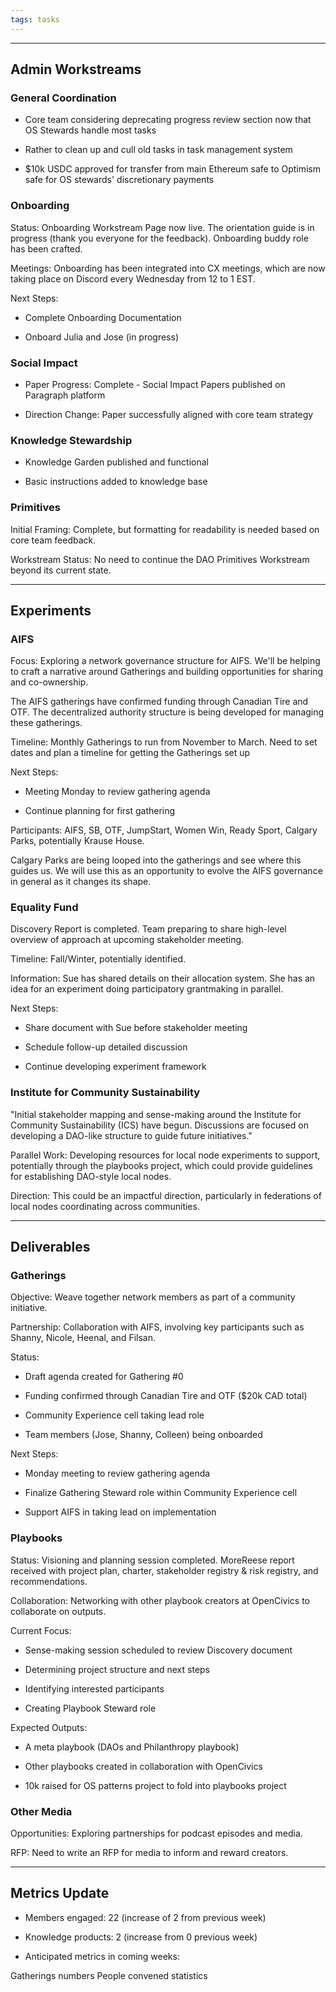 ```yaml
---
tags: tasks
---
```


---

## Admin Workstreams

### General Coordination

- Core team considering deprecating progress review section now that OS Stewards handle most tasks

- Rather to clean up and cull old tasks in task management system

- $10k USDC approved for transfer from main Ethereum safe to Optimism safe for OS stewards' discretionary payments

### Onboarding

Status: Onboarding Workstream Page now live. The orientation guide is in progress (thank you everyone for the feedback). Onboarding buddy role has been crafted.

Meetings: Onboarding has been integrated into CX meetings, which are now taking place on Discord every Wednesday from 12 to 1 EST.

Next Steps:

- Complete Onboarding Documentation

- Onboard Julia and Jose (in progress)

### Social Impact

- Paper Progress: Complete - Social Impact Papers published on Paragraph platform

- Direction Change: Paper successfully aligned with core team strategy

### Knowledge Stewardship

- Knowledge Garden published and functional

- Basic instructions added to knowledge base

### Primitives

Initial Framing: Complete, but formatting for readability is needed based on core team feedback.

Workstream Status: No need to continue the DAO Primitives Workstream beyond its current state.

---

## Experiments

### AIFS

Focus: Exploring a network governance structure for AIFS. We'll be helping to craft a narrative around Gatherings and building opportunities for sharing and co-ownership.

The AIFS gatherings have confirmed funding through Canadian Tire and OTF. The decentralized authority structure is being developed for managing these gatherings.

Timeline: Monthly Gatherings to run from November to March. Need to set dates and plan a timeline for getting the Gatherings set up

Next Steps:

- Meeting Monday to review gathering agenda

- Continue planning for first gathering

Participants: AIFS, SB, OTF, JumpStart, Women Win, Ready Sport, Calgary Parks, potentially Krause House.

Calgary Parks are being looped into the gatherings and see where this guides us. We will use this as an opportunity to evolve the AIFS governance in general as it changes its shape.

### Equality Fund

Discovery Report is completed. Team preparing to share high-level overview of approach at upcoming stakeholder meeting.

Timeline: Fall/Winter, potentially identified.

Information: Sue has shared details on their allocation system. She has an idea for an experiment doing participatory grantmaking in parallel.

Next Steps:

- Share document with Sue before stakeholder meeting

- Schedule follow-up detailed discussion

- Continue developing experiment framework

### Institute for Community Sustainability

"Initial stakeholder mapping and sense-making around the Institute for Community Sustainability (ICS) have begun. Discussions are focused on developing a DAO-like structure to guide future initiatives."

Parallel Work: Developing resources for local node experiments to support, potentially through the playbooks project, which could provide guidelines for establishing DAO-style local nodes.

Direction: This could be an impactful direction, particularly in federations of local nodes coordinating across communities.

---

## Deliverables

### Gatherings

Objective: Weave together network members as part of a community initiative.

Partnership: Collaboration with AIFS, involving key participants such as Shanny, Nicole, Heenal, and Filsan.

Status:

- Draft agenda created for Gathering #0

- Funding confirmed through Canadian Tire and OTF ($20k CAD total)

- Community Experience cell taking lead role

- Team members (Jose, Shanny, Colleen) being onboarded

Next Steps:

- Monday meeting to review gathering agenda

- Finalize Gathering Steward role within Community Experience cell

- Support AIFS in taking lead on implementation

### Playbooks

Status: Visioning and planning session completed. MoreReese report received with project plan, charter, stakeholder registry & risk registry, and recommendations.

Collaboration: Networking with other playbook creators at OpenCivics to collaborate on outputs.

Current Focus:

- Sense-making session scheduled to review Discovery document

- Determining project structure and next steps

- Identifying interested participants

- Creating Playbook Steward role

Expected Outputs:

- A meta playbook (DAOs and Philanthropy playbook)

- Other playbooks created in collaboration with OpenCivics

- 10k raised for OS patterns project to fold into playbooks project

### Other Media

Opportunities: Exploring partnerships for podcast episodes and media.

RFP: Need to write an RFP for media to inform and reward creators.

---

## Metrics Update

- Members engaged: 22 (increase of 2 from previous week)

- Knowledge products: 2 (increase from 0 previous week)

- Anticipated metrics in coming weeks:

 Gatherings numbers People convened statistics